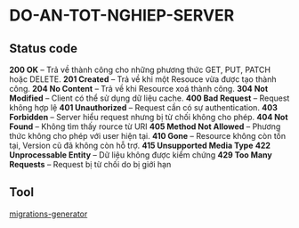 # DO-AN-TOT-NGHIEP-SERVER


## Status code
**200 OK** – Trả về thành công cho những phương thức GET, PUT, PATCH hoặc DELETE.
**201 Created** – Trả về khi một Resouce vừa được tạo thành công.
**204 No Content** – Trả về khi Resource xoá thành công.
**304 Not Modified** – Client có thể sử dụng dữ liệu cache.
**400 Bad Request** – Request không hợp lệ
**401 Unauthorized** – Request cần có sự authentication.
**403 Forbidden** – Server hiểu request nhưng bị từ chối không cho phép.
**404 Not Found** – Không tìm thấy rource từ URI
**405 Method Not Allowed** – Phương thức không cho phép với user hiện tại.
**410 Gone** – Resource không còn tồn tại, Version cũ đã không còn hỗ trợ.
**415 Unsupported Media Type**
**422 Unprocessable Entity** – Dữ liệu không được kiểm chứng
**429 Too Many Requests** – Request bị từ chối do bị giới hạn

## Tool
[migrations-generator](https://github.com/kitloong/laravel-migrations-generator)